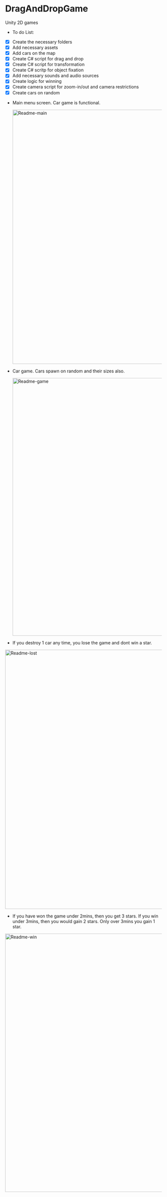 # DragAndDropGame
Unity 2D games

* To do List:
- [x] Create the necessary folders
- [x] Add necessary assets
- [x] Add cars on the map
- [x] Create C# script for drag and drop
- [x] Create C# script for transformation
- [x] Create C# scritp for object fixation
- [x] Add necessary sounds and audio sources
- [x] Create logic for winning
- [x] Create camera script for zoom-in/out and camera restrictions
- [x] Create cars on random

* Main menu screen. Car game is functional.
  
  <img width="1482" height="815" alt="Readme-main" src="https://github.com/user-attachments/assets/d81eabeb-e4a0-4151-931d-94934aad000b" />

* Car game. Cars spawn on random and their sizes also.
  
  <img width="1486" height="826" alt="Readme-game" src="https://github.com/user-attachments/assets/aac3aa0b-0e0a-4ad8-9286-a91c14752259" />

* If you destroy 1 car any time, you lose the game and dont win a star.
  
<img width="1482" height="831" alt="Readme-lost" src="https://github.com/user-attachments/assets/8bc27b1e-c2d4-434c-ac8a-adbed949c274" />

* If you have won the game under 2mins, then you get 3 stars. If you win under 3mins, then you would gain 2 stars. Only over 3mins you gain 1 star.
  
<img width="1478" height="828" alt="Readme-win" src="https://github.com/user-attachments/assets/50261650-471f-4d0a-9dfe-077388331b81" />
